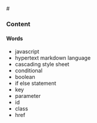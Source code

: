 #<Hangman Coder />

### Content

#### Words
* javascript
* hypertext markdown language
* cascading style sheet
* conditional
* boolean
* if else statement
* key
* parameter
* id
* class
* href
